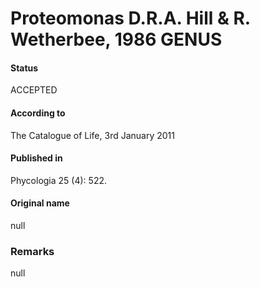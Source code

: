 Proteomonas D.R.A. Hill & R. Wetherbee, 1986 GENUS
=======

#### Status
ACCEPTED

#### According to
The Catalogue of Life, 3rd January 2011

#### Published in
Phycologia 25 (4): 522.

#### Original name
null

### Remarks
null